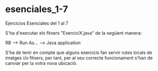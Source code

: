 esenciales_1-7
==============

Ejercicios Esenciales del 1 al 7

S'ha d'executar els fitxers "ExerciciX.java" de la següent manera:

RB --> Run As... --> Java application

S'ha de tenir en compte que alguns exercicis fan servir rutes locals de imatges i/o fitxers, per tant, per al seu correcte funcionament s'han de canviar per la votra nova ubicació.
